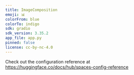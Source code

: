 ```yaml
---
title: ImageComposition
emoji: 📊
colorFrom: blue
colorTo: indigo
sdk: gradio
sdk_version: 3.35.2
app_file: app.py
pinned: false
license: cc-by-nc-4.0
---
```


Check out the configuration reference at https://huggingface.co/docs/hub/spaces-config-reference

